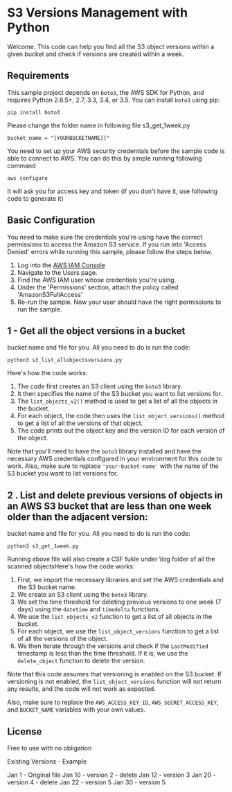 # S3 Versions Management with Python

Welcome. This code can help you find all the S3 object versions within a given bucket and check if versions are created within a week. 

## Requirements

This sample project depends on `boto3`, the AWS SDK for Python, and requires
Python 2.6.5+, 2.7, 3.3, 3.4, or 3.5. You can install `boto3` using pip:

    pip install boto3

Please change the folder name in following file 
s3_get_1week.py

    bucket_name = "[YOURBUCKETNAME]]"

You need to set up your AWS security credentials before the sample code is able
to connect to AWS. You can do this by simple running following command 


    aws configure 

It will ask you for access key and token (if you don't have it, use following code to generate it)

## Basic Configuration

You need to make sure the credentials you're using have the correct permissions to access the Amazon S3 
service. If you run into 'Access Denied' errors while running this sample, please follow the steps below.

1. Log into the [AWS IAM Console](https://console.aws.amazon.com/iam/home)
2. Navigate to the Users page.
3. Find the AWS IAM user whose credentials you're using.
4. Under the 'Permissions' section, attach the policy called 'AmazonS3FullAccess'
5. Re-run the sample. Now your user should have the right permissions to run the sample.




## 1 - Get all the object versions in a bucket

bucket name and file for you. All you need to do is run the code:

    python3 s3_list_allobjectsversions.py

Here's how the code works:

1. The code first creates an S3 client using the `boto3` library.
2. It then specifies the name of the S3 bucket you want to list versions for.
3. The `list_objects_v2()` method is used to get a list of all the objects in the bucket.
4. For each object, the code then uses the `list_object_versions()` method to get a list of all the versions of that object.
5. The code prints out the object key and the version ID for each version of the object.

Note that you'll need to have the `boto3` library installed and have the necessary AWS credentials configured in your environment for this code to work. Also, make sure to replace `'your-bucket-name'` with the name of the S3 bucket you want to list versions for.


## 2  .  List and delete previous versions of objects in an AWS S3 bucket that are less than one week older than the adjacent version:
 
bucket name and file for you. All you need to do is run the code:

    python3 s3_get_1week.py


Running above file will also create a CSF fukle under \log folder of all the scanned objectsHere's how the code works:

1. First, we import the necessary libraries and set the AWS credentials and the S3 bucket name.
2. We create an S3 client using the `boto3` library.
3. We set the time threshold for deleting previous versions to one week (7 days) using the `datetime` and `timedelta` functions.
4. We use the `list_objects_v2` function to get a list of all objects in the bucket.
5. For each object, we use the `list_object_versions` function to get a list of all the versions of the object.
6. We then iterate through the versions and check if the `LastModified` timestamp is less than the time threshold. If it is, we use the `delete_object` function to delete the version.

Note that this code assumes that versioning is enabled on the S3 bucket. If versioning is not enabled, the `list_object_versions` function will not return any results, and the code will not work as expected.

Also, make sure to replace the `AWS_ACCESS_KEY_ID`, `AWS_SECRET_ACCESS_KEY`, and `BUCKET_NAME` variables with your own values.

## License
Free to use with no obligation

Existing Versions - Example 

Jan 1 - Original file 
Jan 10 - version 2 - delete 
Jan 12 - version 3 
Jan 20 - version 4 - delete 
Jan 22 - version 5
Jan 30 - version 5
